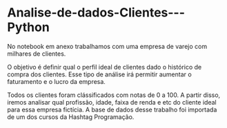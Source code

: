# Analise-de-dados-Clientes---Python

No notebook em anexo trabalhamos com uma empresa de varejo com milhares de clientes.

O objetivo é definir qual o perfil ideal de clientes dado o histórico de compra dos clientes. Esse tipo de análise irá permitir aumentar o faturamento e o lucro da empresa.

Todos os clientes foram clássificados com notas de 0 a 100. A partir disso, iremos analisar qual profissão, idade, faixa de renda e etc do cliente ideal para essa empresa fictícia. A base de dados desse trabalho foi importada de um dos cursos da Hashtag Programação.
